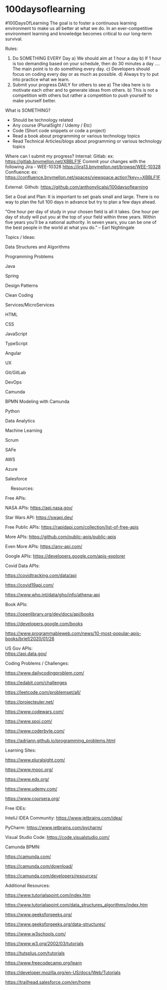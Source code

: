 # 100daysoflearning
#100DaysOfLearning
The goal is to foster a continuous learning environment to make us all better at what we do. In an ever-competitive environment learning and knowledge becomes critical to our long-term survival.

Rules:
1)	Do SOMETHING EVERY Day
a)	We should aim at 1 hour a day
b)	If 1 hour is too demanding based on your schedule, then do 30 minutes a day …. The main point is to do something every day.
c)	Developers should focus on coding every day or as much as possible.
d)	Always try to put into practice what we learn.
2)	Submit your progress DAILY for others to see
a)	The idea here is to motivate each other and to generate ideas from others.
b)	This is not a competition with others but rather a competition to push yourself to make yourself better.

What is SOMETHING?
-	Should be technology related
-	Any course (PluralSight / Udemy / Etc)
-	Code (Short code snippets or code a project)
-	Read a book about programming or various technology topics
-	Read Technical Articles/blogs about programming or various technology topics

Where can I submit my progress?
Internal:
Gitlab:  ex:  https://gitlab.bnymellon.net/XBBLF1F
Commit your changes with the following Jira - WEE-10328
https://jira13.bnymellon.net/browse/WEE-10328
Confluence:  ex: https://confluence.bnymellon.net/spaces/viewspace.action?key=~XBBLF1F

External:
Github:  https://github.com/anthonylicalsi/100daysoflearning


Set a Goal and Plan:
It is important to set goals small and large.
There is no way to plan the full 100 days in advance but try to plan a few days ahead.


“One hour per day of study in your chosen field is all it takes. One hour per day of study will put you at the top of your field within three years. Within five years you’ll be a national authority. In seven years, you can be one of the best people in the world at what you do.”
– Earl Nightingale


Topics / Ideas:
 
Data Structures and Algorithms

Programming Problems

Java

Spring

Design Patterns

Clean Coding

Services/MicroServices

HTML

CSS

JavaScript

TypeScript

Angular

UX

Git/GitLab

DevOps

Camunda

BPMN Modeling with Camunda

Python

Data Analytics

Machine Learning

Scrum

SAFe

AWS

Azure

Salesforce

 
Resources:

Free APIs:

NASA APIs:  https://api.nasa.gov/

Star Wars API:  https://swapi.dev/

Free Public APIs:  https://rapidapi.com/collection/list-of-free-apis

More APIs:  https://github.com/public-apis/public-apis

Even More APIs: https://any-api.com/

Google APIs: https://developers.google.com/apis-explorer

Covid Data APIs:

https://covidtracking.com/data/api

https://covid19api.com/

https://www.who.int/data/gho/info/athena-api

Book APIs: 

https://openlibrary.org/dev/docs/api/books

https://developers.google.com/books

https://www.programmableweb.com/news/10-most-popular-apis-books/brief/2020/01/26

US Gov APIs:  
https://api.data.gov/

Coding Problems / Challenges:

https://www.dailycodingproblem.com/

https://edabit.com/challenges

https://leetcode.com/problemset/all/

https://projecteuler.net/

https://www.codewars.com/

https://www.spoj.com/

https://www.coderbyte.com/

https://adriann.github.io/programming_problems.html

Learning Sites:

https://www.pluralsight.com/

https://www.mooc.org/

https://www.edx.org/

https://www.udemy.com/

https://www.coursera.org/


Free IDEs:

InteliJ IDEA Community:  https://www.jetbrains.com/idea/

PyCharm:  https://www.jetbrains.com/pycharm/

Visual Studio Code:  https://code.visualstudio.com/


Camunda BPMN:  

https://camunda.com/

https://camunda.com/download/

https://camunda.com/developers/resources/


Additional Resources:

https://www.tutorialspoint.com/index.htm

https://www.tutorialspoint.com/data_structures_algorithms/index.htm

https://www.geeksforgeeks.org/

https://www.geeksforgeeks.org/data-structures/

https://www.w3schools.com/

https://www.w3.org/2002/03/tutorials

https://tutsplus.com/tutorials

https://www.freecodecamp.org/learn

https://developer.mozilla.org/en-US/docs/Web/Tutorials

https://trailhead.salesforce.com/en/home



